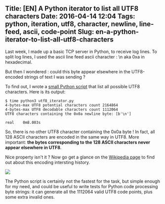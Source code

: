 Title: [EN] A Python iterator to list all UTF8 characters
Date: 2016-04-14 12:04
Tags: python, iteration, utf8, character, newline, line-feed, ascii, code-point
Slug: en-a-python-iterator-to-list-all-utf8-characters
---
Last week, I made up a basic TCP server in Python, to receive log lines. To split log lines, I used the ascii line feed ascii character : \n aka 0xa in hexadecimal.

But then I wondered : could this byte appear elsewhere in the UTF8-encoded strings of text I was sending ?

To find out, I wrote a [small Python script](//github.com/Lucas-C/linux_configuration/blob/master/languages/python/utf8_iterator.py) that list all possible UTF8 characters. Here is its output:
```
$ time python3 utf8_iterator.py 
4-bytes-max UTF8 potential characters count 2164864
4-bytes-max UTF8 decodable characters count 1112064
UTF8 characters containing the 0x0a newline byte: [b'\n']

real	0m8.003s
```

So, there is no other UTF8 character containing the 0x0a byte !
In fact, all 128 ASCII characters are encoded in the same way in UTF8. More important: **the bytes corresponding to the 128 ASCII characters never appear elsewhere in UTF8**.

Nice property isn't it ?
Now go get a glance on the [Wikipedia page](//en.wikipedia.org/wiki/UTF-8#History) to find out about this encoding intersting history.

<a href="//en.wikipedia.org/wiki/Office_Space"><img src="//chezsoi.org/lucas/wwcb/photos/YeahThanks-IfWeCouldGetbackToWorkNowThatdBeGreat.jpg"></a>

The Python script is certainly not the fastest for the task, but simple enough for my need, and could be useful to write tests for Python code processing byte strings: it can generate all the 1112064 valid UTF8 code points, plus some extra invalid ones.